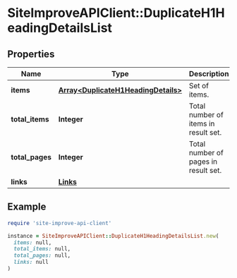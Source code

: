 # SiteImproveAPIClient::DuplicateH1HeadingDetailsList

## Properties

| Name | Type | Description | Notes |
| ---- | ---- | ----------- | ----- |
| **items** | [**Array&lt;DuplicateH1HeadingDetails&gt;**](DuplicateH1HeadingDetails.md) | Set of items. |  |
| **total_items** | **Integer** | Total number of items in result set. |  |
| **total_pages** | **Integer** | Total number of pages in result set. |  |
| **links** | [**Links**](Links.md) |  | [optional] |

## Example

```ruby
require 'site-improve-api-client'

instance = SiteImproveAPIClient::DuplicateH1HeadingDetailsList.new(
  items: null,
  total_items: null,
  total_pages: null,
  links: null
)
```

